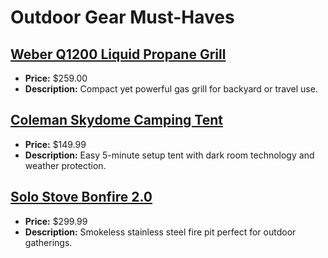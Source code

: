# Outdoor Gear Must-Haves

## [Weber Q1200 Liquid Propane Grill](https://www.amazon.com/dp/B00FDOON9C?tag=mychanneld-20)
- **Price:** $259.00
- **Description:** Compact yet powerful gas grill for backyard or travel use.

## [Coleman Skydome Camping Tent](https://www.amazon.com/dp/B08L6YJ5ZK?tag=mychanneld-20)
- **Price:** $149.99
- **Description:** Easy 5-minute setup tent with dark room technology and weather protection.

## [Solo Stove Bonfire 2.0](https://www.amazon.com/dp/B0B2D7MT4R?tag=mychanneld-20)
- **Price:** $299.99
- **Description:** Smokeless stainless steel fire pit perfect for outdoor gatherings.


